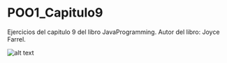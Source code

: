 # POO1_Capitulo9
Ejercicios del capitulo 9 del libro JavaProgramming. Autor del libro: Joyce Farrel.

![alt text](https://user-images.githubusercontent.com/61020509/109395913-9578b000-78f4-11eb-8fbe-6e3190c3054c.PNG)
